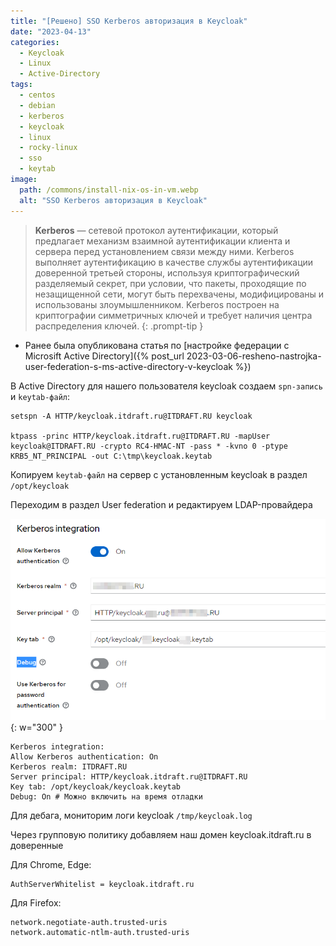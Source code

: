 ```yaml
---
title: "[Решено] SSO Kerberos авторизация в Keycloak"
date: "2023-04-13"
categories: 
  - Keycloak
  - Linux
  - Active-Directory
tags: 
  - centos
  - debian
  - kerberos
  - keycloak
  - linux
  - rocky-linux
  - sso
  - keytab
image:
  path: /commons/install-nix-os-in-vm.webp
  alt: "SSO Kerberos авторизация в Keycloak"
---
```


> **Kerberos** — сетевой протокол аутентификации, который предлагает механизм взаимной аутентификации клиента и сервера перед установлением связи между ними. Kerberos выполняет аутентификацию в качестве службы аутентификации доверенной третьей стороны, используя криптографический разделяемый секрет, при условии, что пакеты, проходящие по незащищенной сети, могут быть перехвачены, модифицированы и использованы злоумышленником. Kerberos построен на криптографии симметричных ключей и требует наличия центра распределения ключей.
{: .prompt-tip }

- Ранее была опубликована статья по [настройке федерации с Microsift Active Directory]({% post_url 2023-03-06-resheno-nastrojka-user-federation-s-ms-active-directory-v-keycloak %})

В Active Directory для нашего пользователя keycloak создаем `spn-запись` и `keytab-файл`:

```
setspn -A HTTP/keycloak.itdraft.ru@ITDRAFT.RU keycloak

ktpass -princ HTTP/keycloak.itdraft.ru@ITDRAFT.RU -mapUser keycloak@ITDRAFT.RU -crypto RC4-HMAC-NT -pass * -kvno 0 -ptype KRB5_NT_PRINCIPAL -out C:\tmp\keycloak.keytab
```

Копируем `keytab-файл` на сервер с установленным keycloak в раздел `/opt/keycloak`

Переходим в раздел User federation и редактируем LDAP-провайдера

![](/assets/img/posts/2023/04/13/image-35.png){: w="300" }

```
Kerberos integration:
Allow Kerberos authentication: On
Kerberos realm: ITDRAFT.RU
Server principal: HTTP/keycloak.itdraft.ru@ITDRAFT.RU
Key tab: /opt/keycloak/keycloak.keytab
Debug: On # Можно включить на время отладки
```

Для дебага, мониторим логи keycloak `/tmp/keycloak.log`

Через групповую политику добавляем наш домен keycloak.itdraft.ru в доверенные

Для Chrome, Edge:

```
AuthServerWhitelist = keycloak.itdraft.ru
```

Для Firefox:

```
network.negotiate-auth.trusted-uris
network.automatic-ntlm-auth.trusted-uris
```
